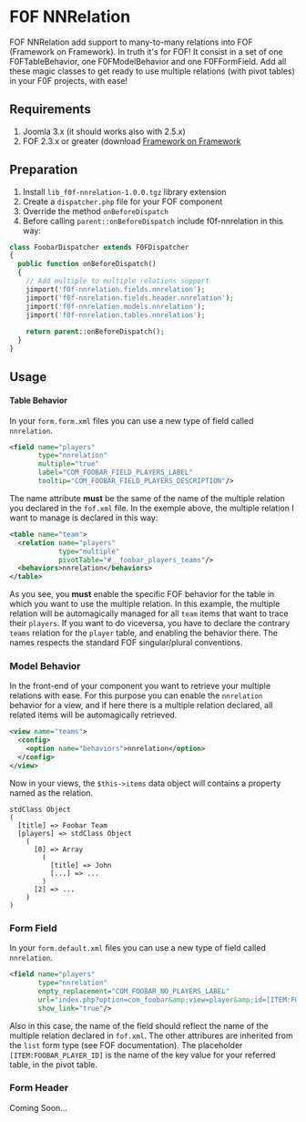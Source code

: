 # F0F NNRelation

FOF NNRelation add support to many-to-many relations into FOF (Framework on Framework). In truth it's for FOF!
It consist in a set of one F0FTableBehavior, one F0FModelBehavior and one F0FFormField. Add all these magic classes to get ready to use multiple relations (with pivot tables) in your F0F projects, with ease!

## Requirements

1. Joomla 3.x (it should works also with 2.5.x)
2. FOF 2.3.x or greater (download [Framework on Framework](https://www.akeebabackup.com/download/fof.html)

## Preparation

1. Install `lib_f0f-nnrelation-1.0.0.tgz` library extension
2. Create a `dispatcher.php` file for your FOF component
3. Override the method `onBeforeDispatch`
4. Before calling `parent::onBeforeDispatch` include f0f-nnrelation in this way:

```php
class FoobarDispatcher extends F0FDispatcher
{
  public function onBeforeDispatch()
  {
    // Add multiple to multiple relations support
    jimport('f0f-nnrelation.fields.nnrelation');
    jimport('f0f-nnrelation.fields.header.nnrelation');
    jimport('f0f-nnrelation.models.nnrelation');
    jimport('f0f-nnrelation.tables.nnrelation');
    
    return parent::onBeforeDispatch();
  }
}
```

## Usage
#### Table Behavior

In your `form.form.xml` files you can use a new type of field called `nnrelation`.

```xml
<field name="players"
       type="nnrelation"
       multiple="true"
       label="COM_FOOBAR_FIELD_PLAYERS_LABEL"
       tooltip="COM_FOOBAR_FIELD_PLAYERS_DESCRIPTION"/>
```

The name attribute **must** be the same of the name of the multiple relation you declared in the `fof.xml` file.
In the exemple above, the multiple relation I want to manage is declared in this way:

```xml
<table name="team">
  <relation name="players"
            type="multiple"
            pivotTable="#__foobar_players_teams"/>
  <behaviors>nnrelation</behaviors>
</table>
```

As you see, you **must** enable the specific FOF behavior for the table in which you want to use the multiple relation.
In this example, the multiple relation will be automagically managed for all `team` items that want to trace their `players`. If you want to do viceversa, you have to declare the contrary `teams` relation for the `player` table, and enabling the behavior there. The names respects the standard FOF singular/plural conventions.

### Model Behavior

In the front-end of your component you want to retrieve your multiple relations with ease. For this purpose you can enable the `nnrelation` behavior for a view, and if here there is a multiple relation declared, all related items will be automagically retrieved.

```xml
<view name="teams">
  <config>
    <option name="behaviors">nnrelation</option>
  </config>
</view>
```

Now in your views, the `$this->items` data object will contains a property named as the relation.

```
stdClass Object
(
  [title] => Foobar Team
  [players] => stdClass Object
    (
      [0] => Array
        (
          [title] => John
          [...] => ...
        )
      [2] => ...
    )
)
```

### Form Field

In your `form.default.xml` files you can use a new type of field called `nnrelation`.

```xml
<field name="players"
       type="nnrelation"
       empty_replacement="COM_FOOBAR_NO_PLAYERS_LABEL"
       url="index.php?option=com_foobar&amp;view=player&amp;id=[ITEM:FOOBAR_PLAYER_ID]"
       show_link="true"/>
```

Also in this case, the name of the field should reflect the name of the multiple relation declared in `fof.xml`. The other attribures are inherited from the `list` form type (see FOF documentation). The placeholder `[ITEM:FOOBAR_PLAYER_ID]` is the name of the key value for your referred table, in the pivot table.

### Form Header

Coming Soon...
